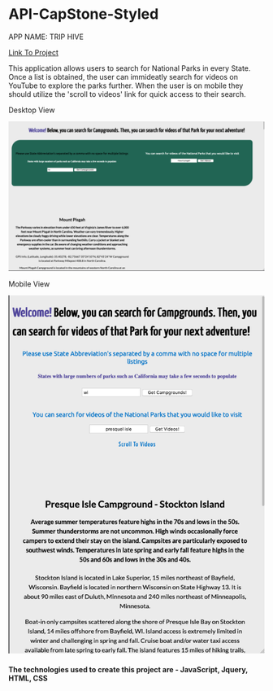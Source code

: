 # API-CapStone-Styled

APP NAME: TRIP HIVE

<a href='https://ajstolp.github.io/API-CapStone-Styled/'>Link To Project</a>

This application allows users to search for National Parks in every State. Once a list is obtained, the user can immideatly search for videos on YouTube to explore the parks further.
When the user is on mobile they should utilize the 'scroll to videos' link for quick access to their search. 

<p>Desktop View</p>
<img src='https://raw.githubusercontent.com/AJStolp/Gist-Photos/master/Screen%20Shot%202019-12-27%20at%204.32.53%20PM.png' alt='image of Trip Hive project'>

<p> Mobile View</p>
<img src='https://raw.githubusercontent.com/AJStolp/Gist-Photos/master/Screen%20Shot%202019-12-27%20at%204.32.03%20PM.png' alt='image of Trip Hive project'>

<h4>The technologies used to create this project are - JavaScript, Jquery, HTML, CSS</h4>
